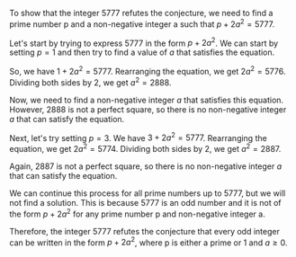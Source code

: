  To show that the integer 5777 refutes the conjecture, we need to find a prime number p and a non-negative integer a such that $p + 2a^2 = 5777$.

Let's start by trying to express 5777 in the form $p + 2a^2$. We can start by setting $p = 1$ and then try to find a value of $a$ that satisfies the equation.

So, we have $1 + 2a^2 = 5777$. Rearranging the equation, we get $2a^2 = 5776$. Dividing both sides by 2, we get $a^2 = 2888$.

Now, we need to find a non-negative integer $a$ that satisfies this equation. However, 2888 is not a perfect square, so there is no non-negative integer $a$ that can satisfy the equation.

Next, let's try setting $p = 3$. We have $3 + 2a^2 = 5777$. Rearranging the equation, we get $2a^2 = 5774$. Dividing both sides by 2, we get $a^2 = 2887$.

Again, 2887 is not a perfect square, so there is no non-negative integer $a$ that can satisfy the equation.

We can continue this process for all prime numbers up to 5777, but we will not find a solution. This is because 5777 is an odd number and it is not of the form $p + 2a^2$ for any prime number p and non-negative integer a.

Therefore, the integer 5777 refutes the conjecture that every odd integer can be written in the form $p + 2a^2$, where p is either a prime or 1 and $a \geq{0}$.